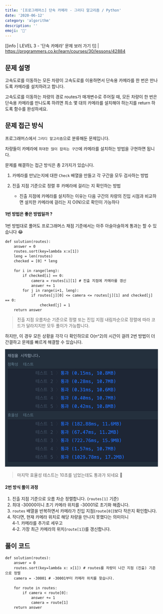 ```yaml
---
title: '[프로그래머스] 단속 카메라 - 그리디 알고리즘 / Python'
date: '2020-06-12'
category: 'algorithm'
description: ''
emoji: '📸'
---
```


[[info | LEVEL 3 - '단속 카메라' 문제 보러 가기 !]]
| https://programmers.co.kr/learn/courses/30/lessons/42884

## 문제 설명

고속도로를 이동하는 모든 차량이 고속도로를 이용하면서 단속용 카메라를 한 번은 만나도록 카메라를 설치하려고 합니다.

고속도로를 이동하는 차량의 경로 routes가 매개변수로 주어질 때, 모든 차량이 한 번은 단속용 카메라를 만나도록 하려면 최소 몇 대의 카메라를 설치해야 하는지를 return 하도록 함수를 완성하세요.

## 문제 접근 방식

프로그래머스에서 `그리디 알고리즘`으로 분류해둔 문제입니다.

차량들이 카메라에 `최대한 많이 잡히는 구간`에 카메라를 설치하는 방법을 구현하면 됩니다.

문제를 해결하는 접근 방식은 총 2가지가 있습니다.

1. 카메라를 만났는지에 대한 `Check` 배열을 만들고 각 구간을 모두 검사하는 방법

2. 진출 지점 기준으로 정렬 후 카메라에 걸리는 지 확인하는 방법
   - 진출 지점에 카메라를 설치하는 이유는 다음 구간의 차량의 진입 시점과 비교하면 설치한 카메라에 걸리는 지 O(N)으로 확인이 가능하다

#### 1번 방법은 좋은 방법일까 ?

1번 방법대로 풀어도 프로그래머스 채점 기준에서는 아주 아슬아슬하게 통과는 할 수 있습니다 😂

```python:title=Python
def solution(routes):
    answer = 0
    routes.sort(key=lambda x:x[1])
    leng = len(routes)
    checked = [0] * leng

    for i in range(leng):
        if checked[i] == 0:
            camera = routes[i][1] # 진출 지점에 카메라를 갱신
            answer += 1
        for j in range(i+1, leng):
            if routes[j][0] <= camera <= routes[j][1] and checked[j] == 0:
                checked[j] = 1
    return answer
```

> 진출 지점 오름차순 기준으로 정렬 또는 진입 지점 내림차순으로 정렬에 따라 코드가 달라지지만 모두 풀이가 가능합니다.

하지만, 이 경우 모든 상황을 각각 다 확인하므로 O(n^2)의 시간이 걸려 2번 방법이 더 간결하고 문제를 빠르게 해결할 수 있습니다.

![채점 결과](./images/result.png)

> 마지막 효율성 테스트는 10초를 넘었는데도 통과가 되네요 🤔

#### 2번 방식 풀이 과정

1. 진출 지점 기준으로 오름 차순 정렬합니다. (`routes[1]` 기준)
2. 최대 -30000이니 초기 카메라 위치를 -30001로 초기화 해줍니다.
3. `routes` 배열을 반복하면서 카메라가 진입 지점(`route[0]`)보다 작은지 확인합니다.
4. 작다면, 현재 카메라 위치로 해당 차량을 만나지 못했다는 의미이니  
   4-1. 카메라를 추가로 세우고  
   4-2. 가장 최근 카메라의 위치(`route[1]`)를 갱신합니다.

## 풀이 코드

```python:title=Python
def solution(routes):
    answer = 0
    routes.sort(key=lambda x: x[1]) # routes를 차량이 나간 지점 (진출) 기준으로 정렬
    camera = -30001 # -30001부터 카메라 위치를 찾습니다.

    for route in routes:
        if camera < route[0]:
            answer += 1
            camera = route[1]
    return answer
```
